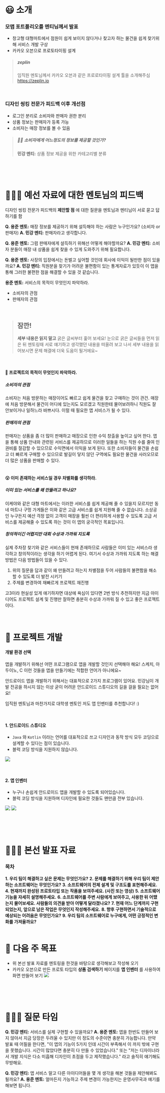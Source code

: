 # 😃 소개

### 모맵 포트폴리오를 멘티님께서 발표

- 창고형 대형마트에서 점원이 쉽게 보이지 않다거나 찾고자 하는 물건을 쉽게 찾기위해 서비스 개발 구상
- 카카오 오븐으로 프로토타이핑 설계

> ##### zeplin
>
> 임직원 멘토님께서 카카오 오븐과 같은 프로로타이핑 설계 툴을 소개해주심
> https://zeplin.io

<br>

### 디자인 씽킹 전문가 피드백 이후 개선점

- 로그인 분리로 소비자와 판매자 권한 분리
- 상품 정보는 판매자가 등록 가능
- 소비자는 매장 정보를 볼 수 있음

> ##### 🤷‍♀️ 소비자에게 어느정도의 정보를 제공할 것인가?
>
> **민강 멘티:** 상품 정보 제공을 위한 카테고리별 분류

<br><br><br>

# 👨🏻‍💼 예선 자료에 대한 멘토님의 피드백

디자인 씽킹 전문가 피드백의 **제안할 점** 에 대한 질문을 멘토님과 멘티님이 서로 묻고 답하기를 함

**Q. 용준 멘토:** 매장 정보를 제공하기 위해 설득해야 하는 사람은 누구인가요? (소비자 or 판매자)
**A. 민강 멘티:** 판매자라고 생각합니다.

**Q. 용준 멘토:** 그럼 판매자에게 설득하기 위해선 어떻게 해야할까요?
**A. 민강 멘티:** 소비자 분들이 매장 내 상품을 쉽게 찾을 수 있게 도와주기 위해 필요합니다.

**Q. 용준 멘토:** 사장의 입장에서는 돈벌고 싶어할 것인데 회사에 이익이 될만한 점이 있을까요?
**A. 민강 멘티:** 직원분을 찾기가 어려운 불편함이 있는 통계자료가 있듯이 이 앱을 통해 그러한 불편한 점을 해결할 수 있을 것 같습니다.

**용준 멘토:** 서비스의 목적이 무엇인지 파악하라.

- 소비자의 관점
- 판매자의 관점

<br>

> ## 잠깐!
>
> **세부 내용은 읽지 말고** 굵은 글씨부터 훑어 보세요!
> 눈으로 굵은 글씨들을 먼저 읽은 뒤 멘토링때 서로 얘기하고 생각했던 내용을 떠올려 보고 나서 세부 내용을 읽어보시면 문제 해결에 더욱 도움이 될거에요~

<br>

#### 👀 프로젝트의 목적이 무엇인지 파악하라.

##### 소비자의 관점

소비자는 처음 방문하는 매장이어도 빠르고 쉽게 물건을 찾고 구매하는 것이 관건.
매장에 처음 방문해서 물건이 어디에 있는지도 모르겠고 직원한테 물어보려하니 직원도 잘 안보이거나 일하느라 바쁘시다.
이럴 때 필요한 앱 서비스가 될 수 있다.
<br>

##### 판매자의 관점

판매자는 상품을 좀 더 많이 판매하고 매장으로 인한 수익 창출을 높이고 싶어 한다.
앱을 통해 상품 안내와 관련된 서비스를 제공하므로 이러한 일들을 하는 직원 수를 줄여 인권비를 절감할 수 있으므로 수익면에서 이익을 보게 된다.
또한 소비자들이 물건을 손쉽고 더 빠르게 구매할 수 있으므로 발길이 닿지 않던 구역에도 필요한 물건을 사러오므로 더 많은 상품을 판매할 수 있다.
<br><br>

#### 😮 이미 존재하는 서비스일 경우 차별화를 생각하라.

##### 이미 있는 서비스를 왜 만들려고 하나요?

이케야와 같은 대형 마트에서는 이러한 서비스를 쉽게 제공해 줄 수 있을지 모르지만 동네 마트나 구멍 가게들은 이와 같은 고급 서비스를 쉽게 지원해 줄 수 없습니다.
소상공인 누구든지 예산 걱정 없이 고객이 매장을 훨씬 더 편리하게 사용할 수 있도록 고급 서비스를 제공해줄 수 있도록 하는 것이 이 앱의 궁극적인 목표입니다.
<br>

##### 창의적이긴 어렵지만 대회 수상과 가까워 지도록

실제 주차장 찾기와 같은 서비스들이 현재 존재하므로 사람들은 이미 있는 서비스라 생각하고 창의적이라는 생각을 하기 어렵게 된다.
여기서 수상과 가까워 지도록 하는 해결 방법은 다음 방법들이 있을 수 있다.

1. 위의 질문을 답과 같이 왜 만들려고 하는지 차별점을 두어 사람들의 불편함을 해소할 수 있도록 더 발전 시키기
2. 주제를 변경하여 재빠르게 프로젝트 재진행

고3이라 현실성 있게 애기하자면 대상에 욕심이 있다면 2번 방식 추천하지만 지금 아이디어도 프로젝트 설계 및 진행만 잘하면 충분히 수상과 가까워 질 수 있고 좋은 프로젝트 이다.
<br><br><br>

# 📐 프로젝트 개발

#### 개발 환경 선택

앱을 개발하기 위해선 어떤 프로그램으로 앱을 개발할 것인지 선택해야 해요!
스케치, 아두이노, C 이런 것들을 앱을 만들기에는 적합한 언어가 아니에요~

안드로이드 앱을 개발하기 위해서는 대표적으로 2가지 프로그램이 있어요.
민강님이 개발 전공을 하시지 않는 이상 굳이 어려운 안드로이드 스튜디오의 길을 걸을 필요는 없어요!

임직원 멘토님과 마찬가지로 대학생 멘토인 저도 앱 인벤터를 추천합니다! :)

<br>

#### 1. 안드로이드 스튜디오

- `Java` 와 `Kotlin` 이라는 언어를 대표적으로 쓰고 디자인과 동작 방식 모두 코딩으로 설계할 수 있다는 점이 있습니다.
- 블럭 코딩 방식을 지원하지 않습니다.

![](Images/1-3.jpg)

<br>

#### 2. 앱 인벤터

- 누구나 손쉽게 안드로이드 앱을 개발할 수 있도록 되어있습니다.
- 블럭 코딩 방식을 지원하며 디자인에 필요한 것들도 왠만큼 전부 있습니다.

![](Images/1-2.PNG)
![](Images/1-1.PNG)

<br><br><br>

# 👩🏻‍💻 본선 발표 자료

### 목차

**1. 우리 팀이 해결하고 싶은 문제는 무엇인가요?**
**2. 문제를 해결하기 위해 우리 팀이 제안하는 소프트웨어는 무엇인가요?**
**3. 소프트웨어의 전체 설계 및 구조도를 표현해주세요.**
**4. 현재까지 완성된 프로토타입 또는 작품을 보여주세요. (사진 또는 영상)**
**5. 소프트웨어 기능을 자세히 설명해주세요.**
**6. 소프트웨어를 주변 사람에게 보여주고, 사용한 뒤 어땠는지 물어보세요. 사람들의 의견을 받아 어떻게 달라졌나요?**
**7. 현재 어느 단계까지 구현되었는지, 앞으로 남은 작업은 무엇인지 작성해주세요.**
**8. 향후 구현하면서 기술적으로 예상되는 어려움은 무엇인가요?**
**9. 우리 팀의 소프트웨어로 누구에게, 어떤 긍정적인 변화를 가져올까요?**
<br><br>

# 📝 다음 주 목표

- 위 본선 발표 자료를 멘토링을 한것을 바탕으로 생각해보고 작성해 오기
- 카카오 오븐으로 만든 프로토 타입의 **상품 검색하기** 페이지를 **앱 인벤터** 를 사용하여 화면 만들어 보기
  ![](Images/1-4.PNG)

<br><br><br>

# 🙋🏻‍♀️ 질문 타임

**Q. 민강 멘티:** 서비스를 실제 구현할 수 있을까요?
**A. 용준 멘토:** 앱을 한번도 만들어 보지 않아서 지금 당장은 두려울 수 있지만 이 정도의 수준이면 충분히 가능합니다.
만약 발표 때 어필을 한다면, "이 앱의 기능이 5가지 인데 시간이 부족해서 이 까지 밖에 구현을 못했습니다. 시간이 많았다면 충분히 다 만들 수 있었습니다." 또는 "저는 디자이너라서 개발 지식은 다소 미흡해 디자인이 초점을 두고 제작했습니다." 라고 솔직히 얘기해도 무방해요.

**Q. 민강 멘티:** 앱 서비스 말고 다른 아이디어들을 몇 개 생각을 해본 것들을 제안해봐도 될까요?
**A. 용준 멘토:** 얼마든지 가능하고 주제 변경이 가능한지는 운영사무국과 얘기를 해보면 됩니다.

